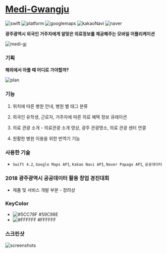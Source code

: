 # [Medi-Gwangju](https://itunes.apple.com/kr/app/medi-gwangju/id1416318381?l=en&mt=8)

![swift](<https://img.shields.io/badge/swift-4.2-orange.svg>) ![platform](<https://img.shields.io/badge/platform-iOS-9cf.svg>) ![googlemaps](<https://img.shields.io/badge/GoogleMaps-blue.svg>) ![kakaoNavi](<https://img.shields.io/badge/Kakao Navi-yellow.svg>) ![naver](<https://img.shields.io/badge/Naver Papago-green.svg>)

**광주광역시 외국인 거주자에게 알맞은 의료정보를 제공해주는 모바일 어플리케이션**

![medi-gj](<https://github.com/corykim0829/Medi-Gwangju/blob/master/images/medi-gj.jpg>)



### 기획

**해외에서 아플 때 어디로 가야할까?**

![plan](<https://github.com/corykim0829/Medi-Gwangju/blob/master/images/plan.png>)



### 기능

1. 위치에 따른 병원 안내, 병원 별 태그 분류

2. 외국인 유학생, 근로자, 거주자에 따른 의료 혜택 정보 큐레이션

3. 의료 관광 소개 - 의료관광 소개 영상, 광주 관광명소, 의료 관광 센터 연결

4. 원활한 병원 이용을 위한 번역기 기능




### 사용한 기술

- `Swift 4.2`, `Google Maps API`, `Kakao Navi API`, `Naver Papago API`, `공공데이터`



### 2018 광주광역시 공공데이터 활용 창업 경진대회

- 제품 및 서비스 개발 부분 - 장려상



### KeyColor

- ![#5CC78F](https://placehold.it/15/5CC78F/000000?text=+) #59C98E
- ![#FFFFFF](https://placehold.it/15/FFFFFF/000000?text=+) #FFFFFF



### 스크린샷

![screenshots](<https://github.com/corykim0829/Medi-Gwangju/blob/master/images/screenshots.png>)

